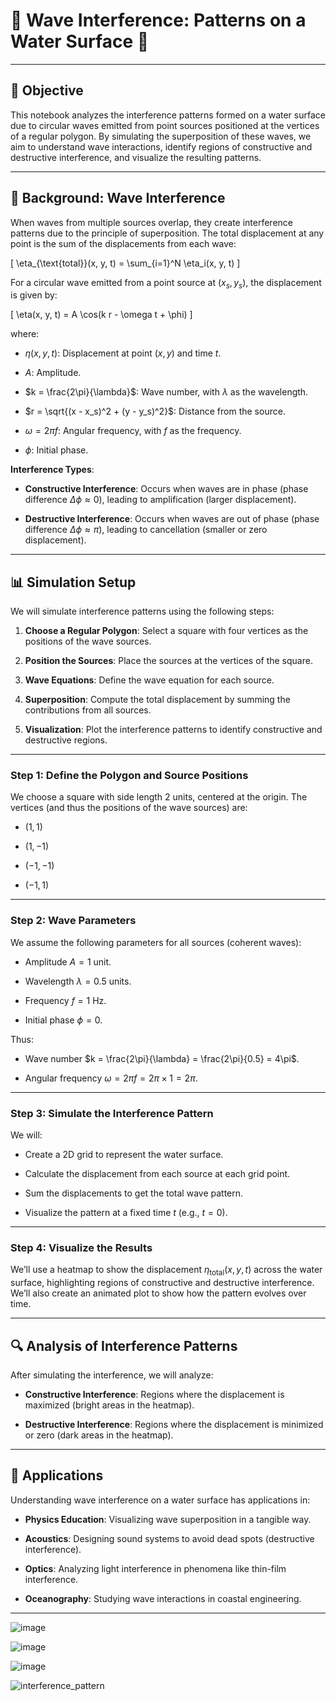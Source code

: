 # 🌊 Wave Interference: Patterns on a Water Surface 🌊

---

## 🎯 Objective
This notebook analyzes the interference patterns formed on a water surface due to circular waves emitted from point sources positioned at the vertices of a regular polygon. By simulating the superposition of these waves, we aim to understand wave interactions, identify regions of constructive and destructive interference, and visualize the resulting patterns.

---

## 📜 Background: Wave Interference
When waves from multiple sources overlap, they create interference patterns due to the principle of superposition. The total displacement at any point is the sum of the displacements from each wave:

\[
\eta_{\text{total}}(x, y, t) = \sum_{i=1}^N \eta_i(x, y, t)
\]

For a circular wave emitted from a point source at $(x_s, y_s)$, the displacement is given by:

\[
\eta(x, y, t) = A \cos(k r - \omega t + \phi)
\]

where:
- $\eta(x, y, t)$: Displacement at point $(x, y)$ and time $t$.
  
- $A$: Amplitude.
  
- $k = \frac{2\pi}{\lambda}$: Wave number, with $\lambda$ as the wavelength.
  
- $r = \sqrt{(x - x_s)^2 + (y - y_s)^2}$: Distance from the source.
  
- $\omega = 2\pi f$: Angular frequency, with $f$ as the frequency.
  
- $\phi$: Initial phase.

**Interference Types**:
- **Constructive Interference**: Occurs when waves are in phase (phase difference $\Delta\phi \approx 0$), leading to amplification (larger displacement).
  
- **Destructive Interference**: Occurs when waves are out of phase (phase difference $\Delta\phi \approx \pi$), leading to cancellation (smaller or zero displacement).

---

## 📊 Simulation Setup
We will simulate interference patterns using the following steps:
1. **Choose a Regular Polygon**: Select a square with four vertices as the positions of the wave sources.
   
2. **Position the Sources**: Place the sources at the vertices of the square.
   
3. **Wave Equations**: Define the wave equation for each source.
   
4. **Superposition**: Compute the total displacement by summing the contributions from all sources.
   
5. **Visualization**: Plot the interference patterns to identify constructive and destructive regions.

---

### Step 1: Define the Polygon and Source Positions
We choose a square with side length 2 units, centered at the origin. The vertices (and thus the positions of the wave sources) are:
- $(1, 1)$
  
- $(1, -1)$
  
- $(-1, -1)$
  
- $(-1, 1)$

---

### Step 2: Wave Parameters
We assume the following parameters for all sources (coherent waves):
- Amplitude $A = 1$ unit.
  
- Wavelength $\lambda = 0.5$ units.
  
- Frequency $f = 1$ Hz.
  
- Initial phase $\phi = 0$.

Thus:
- Wave number $k = \frac{2\pi}{\lambda} = \frac{2\pi}{0.5} = 4\pi$.
  
- Angular frequency $\omega = 2\pi f = 2\pi \times 1 = 2\pi$.

---

### Step 3: Simulate the Interference Pattern
We will:
- Create a 2D grid to represent the water surface.
  
- Calculate the displacement from each source at each grid point.
  
- Sum the displacements to get the total wave pattern.
  
- Visualize the pattern at a fixed time $t$ (e.g., $t = 0$).

---

### Step 4: Visualize the Results
We’ll use a heatmap to show the displacement $\eta_{\text{total}}(x, y, t)$ across the water surface, highlighting regions of constructive and destructive interference. We’ll also create an animated plot to show how the pattern evolves over time.

---

## 🔍 Analysis of Interference Patterns
After simulating the interference, we will analyze:
- **Constructive Interference**: Regions where the displacement is maximized (bright areas in the heatmap).
  
- **Destructive Interference**: Regions where the displacement is minimized or zero (dark areas in the heatmap).

---

## 🌟 Applications
Understanding wave interference on a water surface has applications in:
- **Physics Education**: Visualizing wave superposition in a tangible way.
  
- **Acoustics**: Designing sound systems to avoid dead spots (destructive interference).
  
- **Optics**: Analyzing light interference in phenomena like thin-film interference.
  
- **Oceanography**: Studying wave interactions in coastal engineering.

---

![image](https://github.com/user-attachments/assets/c57cfd1e-1265-44c3-9355-6d6a36eb569a)






![image](https://github.com/user-attachments/assets/74cc7984-1fd1-4c81-9bd4-90c9728bf7dc)




![image](https://github.com/user-attachments/assets/e1d9bf4a-302a-4b7b-b8dd-015cc8b8350f)




![interference_pattern](https://github.com/user-attachments/assets/deb1ce51-54fb-4e6e-b772-6e85986302e6)

